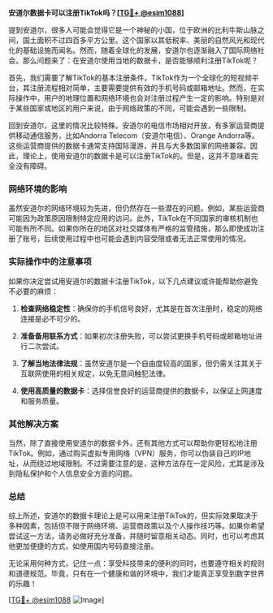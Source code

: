 **安道尔数据卡可以注册TikTok吗？[[TG💪+ @esim1088](https://t.me/s/esim1088)]**

提到安道尔，很多人可能会觉得它是一个神秘的小国，位于欧洲的比利牛斯山脉之间，国土面积不过四百多平方公里。这个国家以其低税率、美丽的自然风光和现代化的基础设施而闻名。然而，随着全球化的发展，安道尔也逐渐融入了国际网络社会。那么问题来了：在安道尔使用当地的数据卡，是否能够顺利注册TikTok呢？

首先，我们需要了解TikTok的基本注册条件。TikTok作为一个全球化的短视频平台，其注册流程相对简单，主要需要提供有效的手机号码或邮箱地址。然而，在实际操作中，用户的地理位置和网络环境也会对注册过程产生一定的影响。特别是对于某些国家或地区的用户来说，由于网络政策的不同，可能会遇到一些限制。

回到安道尔，这里的情况比较特殊。安道尔的电信市场相对开放，有多家运营商提供移动通信服务，比如Andorra Telecom（安道尔电信）、Orange Andorra等。这些运营商提供的数据卡通常支持国际漫游，并且与大多数国家的网络兼容。因此，理论上，使用安道尔的数据卡是可以注册TikTok的。但是，这并不意味着完全没有障碍。

### 网络环境的影响

虽然安道尔的网络环境较为先进，但仍然存在一些潜在的问题。例如，某些运营商可能因为政策原因限制特定应用的访问。此外，TikTok在不同国家的审核机制也可能有所不同。如果你所在的地区对社交媒体有严格的监管措施，那么即使成功注册了账号，后续使用过程中也可能会遇到内容受限或者无法正常使用的情况。

### 实际操作中的注意事项

如果你决定尝试用安道尔的数据卡注册TikTok，以下几点建议或许能帮助你避免不必要的麻烦：

1. **检查网络稳定性**：确保你的手机信号良好，尤其是在首次注册时，稳定的网络连接是必不可少的。
   
2. **准备备用联系方式**：如果初次注册失败，可以尝试更换手机号码或邮箱地址进行二次尝试。

3. **了解当地法律法规**：虽然安道尔是一个自由度较高的国家，但仍需关注其关于互联网使用的相关规定，以免无意间触犯法律。

4. **使用高质量的数据卡**：选择信誉良好的运营商提供的数据卡，以保证上网速度和服务质量。

### 其他解决方案

当然，除了直接使用安道尔的数据卡外，还有其他方式可以帮助你更轻松地注册TikTok。例如，通过购买虚拟专用网络（VPN）服务，你可以伪装自己的IP地址，从而绕过地域限制。不过需要注意的是，这种方法存在一定风险，尤其是涉及到隐私保护和个人信息安全方面的问题。

### 总结

综上所述，安道尔的数据卡理论上是可以用来注册TikTok的，但实际效果取决于多种因素，包括但不限于网络环境、运营商政策以及个人操作技巧等。如果你希望尝试这一方法，请务必做好充分准备，并随时留意相关动态。同时，也可以考虑其他更加便捷的方式，如使用国内号码直接注册。

无论采用何种方式，记住一点：享受科技带来的便利的同时，也要遵守相关的规则和道德规范。毕竟，只有在一个健康和谐的环境中，我们才能真正享受到数字世界的乐趣！

[[TG💪+ @esim1088](https://t.me/s/esim1088) ![Image](https://i.postimg.cc/4NQfJmqS/Snipaste-2025-05-13-00-14-12.png)]